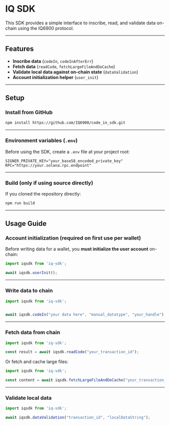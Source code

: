 
# IQ SDK

This SDK provides a simple interface to inscribe, read, and validate data on-chain using the IQ6900 protocol.

---

##  Features

- **Inscribe data** (`codeIn`, `codeInAfterErr`)
- **Fetch data** (`readCode`, `fetchLargeFileAndDoCache`)
- **Validate local data against on-chain state** (`dataValidation`)
- **Account initialization helper** (`user_init`)

---

## Setup

### Install from GitHub

```bash
npm install https://github.com/IQ6900/code_in_sdk.git
```

---

### Environment variables (`.env`)

Before using the SDK, create a `.env` file at your project root:

```env
SIGNER_PRIVATE_KEY="your_base58_encoded_private_key"
RPC="https://your.solana.rpc.endpoint"
```

---

### Build (only if using source directly)

If you cloned the repository directly:

```bash
npm run build
```

---

## Usage Guide

### Account initialization (required on first use per wallet)

Before writing data for a wallet, you **must initialize the user account** on-chain:

```ts
import iqsdk from 'iq-sdk';

await iqsdk.userInit();
```

---

### Write data to chain

```ts
import iqsdk from 'iq-sdk';


await iqsdk.codeIn("your data here", "manual_datatype", "your_handle");
```

---

### Fetch data from chain

```ts
import iqsdk from 'iq-sdk';

const result = await iqsdk.readCode("your_transaction_id");
```

Or fetch and cache large files:

```ts
import iqsdk from 'iq-sdk';

const content = await iqsdk.fetchLargeFileAndDoCache("your_transaction_id");
```

---

### Validate local data

```ts
import iqsdk from 'iq-sdk';

await iqsdk.dataValidation("transaction_id", "localDataString");
```
